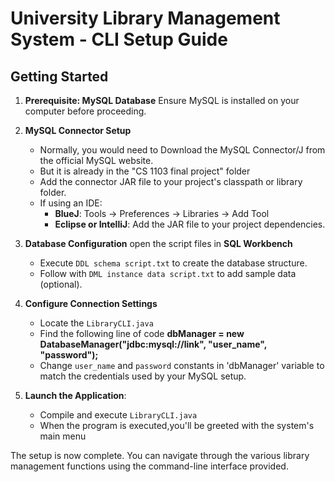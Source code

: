 # University Library Management System - CLI Setup Guide

## Getting Started

1. **Prerequisite: MySQL Database** Ensure MySQL is installed on your computer before proceeding.

2. **MySQL Connector Setup**
   - Normally, you would need to Download the MySQL Connector/J from the official MySQL website.
   - But it is already in the "CS 1103 final project" folder
   - Add the connector JAR file to your project's classpath or library folder.
   - If using an IDE:
        - **BlueJ**: Tools → Preferences → Libraries → Add Tool
        - **Eclipse or IntelliJ**: Add the JAR file to your project dependencies.
          
3. **Database Configuration** open the script files in **SQL Workbench**
   - Execute `DDL schema script.txt` to create the database structure.
   - Follow with `DML instance data script.txt` to add sample data (optional).

4. **Configure Connection Settings**
   - Locate the `LibraryCLI.java`
   - Find the following line of code **dbManager = new DatabaseManager("jdbc:mysql://link", "user_name", "password");**
   - Change `user_name` and `password` constants in 'dbManager' variable to match the credentials used by your MySQL setup.

5. **Launch the Application**:
   - Compile and execute `LibraryCLI.java`
   - When the program is executed,you'll be greeted with the system's main menu

The setup is now complete. You can navigate through the various library management functions using the command-line interface provided.
